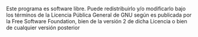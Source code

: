 Este programa es software libre. Puede redistribuirlo y/o modificarlo bajo los términos de la Licencia Pública General
de GNU según es publicada por la Free Software Foundation, bien de la versión 2 de dicha Licencia o bien de cualquier
versión posterior